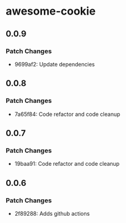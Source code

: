 # awesome-cookie

## 0.0.9

### Patch Changes

- 9699af2: Update dependencies

## 0.0.8

### Patch Changes

- 7a65f84: Code refactor and code cleanup

## 0.0.7

### Patch Changes

- 19baa91: Code refactor and code cleanup

## 0.0.6

### Patch Changes

- 2f89288: Adds github actions

